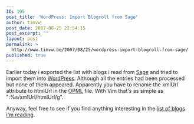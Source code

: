 ```yaml
---
ID: 195
post_title: 'WordPress: Import Blogroll from Sage'
author: timvw
post_date: 2007-08-25 22:54:15
post_excerpt: ""
layout: post
permalink: >
  http://www.timvw.be/2007/08/25/wordpress-import-blogroll-from-sage/
published: true
---
```

<p>Earlier today i exported the list with blogs i read from <a href="http://sage.mozdev.org/">Sage</a> and tried to import them into <a href="http://wordpress.org">WordPress</a>. Although all the entries had been processed but none of them appeared. Apparently you have to rename the xmlUrl attribute to htmlUrl in the <a href="http://en.wikipedia.org/wiki/OPML">OPML</a> file. With Vim that's as simple as ":%s/xmlUrl/htmlUrl/g".</p>
<p>Anyway, feel free to see if you find anything interesting in the <a href="http://www.timvw.be/wp-links-opml.php">list of blogs i'm reading</a>.</p>